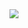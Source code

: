   <a href="https://skillicons.dev">
    <img src="https://skillicons.dev/icons?i=py,js,html,css,cs,psd,ai" align="center"/>
</p>

